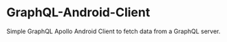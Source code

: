 # GraphQL-Android-Client

Simple GraphQL Apollo Android Client to fetch data from a GraphQL server.
